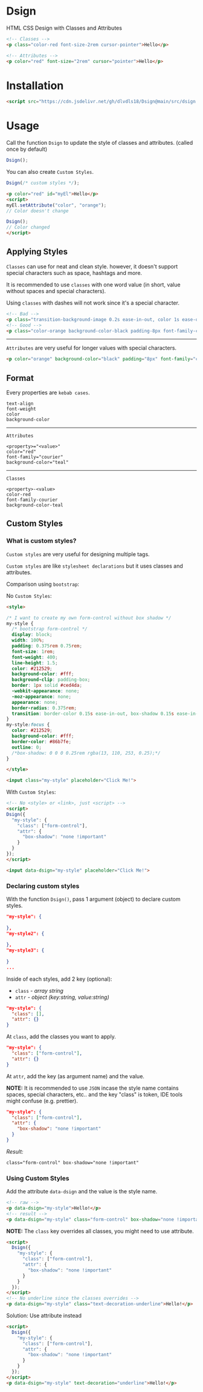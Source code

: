 # Dsign
HTML CSS Design with Classes and Attributes

```html
<!-- Classes -->
<p class="color-red font-size-2rem cursor-pointer">Hello</p>

<!-- Attributes -->
<p color="red" font-size="2rem" cursor="pointer">Hello</p>
```

# Installation

```html
<script src="https://cdn.jsdelivr.net/gh/dlvdls18/Dsign@main/src/dsign.js"></script>
```

# Usage

Call the function `Dsign` to update the style of classes and attributes. (called once by default)

```js
Dsign();
```

You can also create `Custom Styles`.

```js
Dsign(/* custom styles */);
```

```html
<p color="red" id="myEl">Hello</p>
<script>
myEl.setAttribute("color", "orange");
// Color doesn't change

Dsign();
// Color changed
</script>
```

## Applying Styles

`Classes` can use for neat and clean style. however, it doesn't support special characters such as space, hashtags and more.

It is recommended to use `classes` with one word value (in short, value without spaces and special characters).

Using `classes` with dashes will not work since it's a special character.

```html
<!-- Bad -->
<p class="transition-background-image 0.2s ease-in-out, color 1s ease-out background-image-linear-gradient(to bottom, red, blue) font-family-var(--my-font)">Hello</p>
<!-- Good -->
<p class="color-orange background-color-black padding-8px font-family-courier">Hello</p>
```

***


`Attributes` are very useful for longer values with special characters.

```html
<p color="orange" background-color="black" padding="8px" font-family="courier">Hello</p>
```

## Format

Every properties are `kebab cases`.

```
text-align
font-weight
color
background-color
```

***

`Attributes`

```
<property>="<value>"
color="red"
font-family="courier"
background-color="teal"
```

***

`Classes`


```
<property>-<value>
color-red
font-family-courier
background-color-teal
```


## Custom Styles


### What is custom styles?

`Custom styles` are very useful for designing multiple tags.

`Custom styles` are like `stylesheet declarations` but it uses classes and attributes.

Comparison using `bootstrap`:


No `Custom Styles`:

```html
<style>

/* I want to create my own form-control without box shadow */
my-style {
  /* bootstrap form-control */
  display: block;
  width: 100%;
  padding: 0.375rem 0.75rem;
  font-size: 1rem;
  font-weight: 400;
  line-height: 1.5;
  color: #212529;
  background-color: #fff;
  background-clip: padding-box;
  border: 1px solid #ced4da;
  -webkit-appearance: none;
  -moz-appearance: none;
  appearance: none;
  border-radius: 0.375rem;
  transition: border-color 0.15s ease-in-out, box-shadow 0.15s ease-in-out;
}
my-style:focus {
  color: #212529;
  background-color: #fff;
  border-color: #86b7fe;
  outline: 0;
  /*box-shadow: 0 0 0 0.25rem rgba(13, 110, 253, 0.25);*/
}

</style>

<input class="my-style" placeholder="Click Me!">
```


With `Custom Styles`:

```html
<!-- No <style> or <link>, just <script> -->
<script>
Dsign({
  "my-style": {
    "class": ["form-control"],
    "attr": {
      "box-shadow": "none !important"
    }
  }
});
</script>

<input data-dsign="my-style" placeholder="Click Me!">
```


### Declaring custom styles

With the function `Dsign()`, pass 1 argument (object) to declare custom styles.


```json
"my-style": {
  
},
"my-style2": {
  
},
"my-style3": {
  
}
...
```

Inside of each styles, add 2 key (optional):

- `class` - _array string_
- `attr` - _object (key:string, value:string)_


```json
"my-style": {
  "class": [],
  "attr": {}
}
```


At `class`, add the classes you want to apply.

```json
"my-style": {
  "class": ["form-control"],
  "attr": {}
}
```


At `attr`, add the key (as argument name) and the value.

**NOTE:** It is recommended to use `JSON` incase the style name contains spaces, special characters, etc.. and the key "class" is token, IDE tools might confuse (e.g. prettier).

```json
"my-style": {
  "class": ["form-control"],
  "attr": {
    "box-shadow": "none !important"
  }
}
```


_Result:_

```txt
class="form-control" box-shadow="none !important"
```



### Using Custom Styles

Add the attribute `data-dsign` and the value is the style name.


```html
<!-- raw -->
<p data-dsign="my-style">Hello!</p>
<!-- result -->
<p data-dsign="my-style" class="form-control" box-shadow="none !important">Hello!</p>
```


**NOTE:** The `class` key overrides all classes, you might need to use attribute.

```html
<script>
  Dsign({
    "my-style": {
      "class": ["form-control"],
      "attr": {
        "box-shadow": "none !important"
      }
    }
  });
</script>
<!-- No underline since the classes overrides -->
<p data-dsign="my-style" class="text-decoration-underline">Hello!</p>
```


Solution: Use attribute instead

```html
<script>
  Dsign({
    "my-style": {
      "class": ["form-control"],
      "attr": {
        "box-shadow": "none !important"
      }
    }
  });
</script>
<p data-dsign="my-style" text-decoration="underline">Hello!</p>
```
